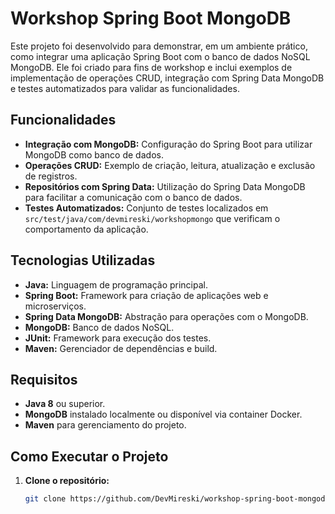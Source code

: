 # Workshop Spring Boot MongoDB

Este projeto foi desenvolvido para demonstrar, em um ambiente prático, como integrar uma aplicação Spring Boot com o banco de dados NoSQL MongoDB. Ele foi criado para fins de workshop e inclui exemplos de implementação de operações CRUD, integração com Spring Data MongoDB e testes automatizados para validar as funcionalidades.

## Funcionalidades

- **Integração com MongoDB:** Configuração do Spring Boot para utilizar MongoDB como banco de dados.
- **Operações CRUD:** Exemplo de criação, leitura, atualização e exclusão de registros.
- **Repositórios com Spring Data:** Utilização do Spring Data MongoDB para facilitar a comunicação com o banco de dados.
- **Testes Automatizados:** Conjunto de testes localizados em `src/test/java/com/devmireski/workshopmongo` que verificam o comportamento da aplicação.

## Tecnologias Utilizadas

- **Java:** Linguagem de programação principal.
- **Spring Boot:** Framework para criação de aplicações web e microserviços.
- **Spring Data MongoDB:** Abstração para operações com o MongoDB.
- **MongoDB:** Banco de dados NoSQL.
- **JUnit:** Framework para execução dos testes.
- **Maven:** Gerenciador de dependências e build.

## Requisitos

- **Java 8** ou superior.
- **MongoDB** instalado localmente ou disponível via container Docker.
- **Maven** para gerenciamento do projeto.

## Como Executar o Projeto

1. **Clone o repositório:**

   ```bash
   git clone https://github.com/DevMireski/workshop-spring-boot-mongodb.git
